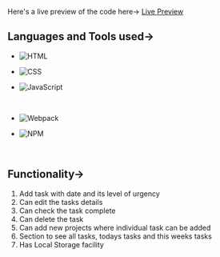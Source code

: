 Here's a live preview of the code here-> <a href="https://rohan-1-3.github.io/Digital-Planner/">Live Preview</a>

<h2>Languages and Tools used-></h2>
<ul>
<li>
  
![HTML](https://img.shields.io/badge/HTML-239120?style=for-the-badge&logo=html5&logoColor=white)
</li>
<li>
  
![CSS](https://img.shields.io/badge/CSS-239120?&style=for-the-badge&logo=css3&logoColor=white)</li>
<li>
  
  ![JavaScript](https://img.shields.io/badge/javascript-%23323330.svg?style=for-the-badge&logo=javascript&logoColor=%23F7DF1E)</li>
</br>
<li>
  
  ![Webpack](https://img.shields.io/badge/webpack-%238DD6F9.svg?style=for-the-badge&logo=webpack&logoColor=black)</li>
<li>
  
  ![NPM](https://img.shields.io/badge/NPM-%23000000.svg?style=for-the-badge&logo=npm&logoColor=white)</li>
</ul>
</br>


<h2>Functionality-></h2>
<ol>
<li>Add task with date and its level of urgency</li>
<li>Can edit the tasks details </li>
<li>Can check the task complete</li>
<li>Can delete the task</li>
<li>Can add new projects where individual task can be added</li>
<li>Section to see all tasks, todays tasks and this weeks tasks</li>
<li>Has Local Storage facility</li>
</ol>
